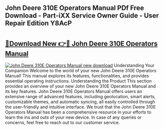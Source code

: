 ## John Deere 310E Operators Manual PDf Free Download - Part-iXX Service Owner Guide - User Repair Edition Y8AcP

# <h2><a href="http://bc89328.oget.top/?id=John+Deere+310E+Operators+Manual">🔗Download New 👉🔴 John Deere 310E Operators Manual</a></h2>

[![John Deere 310E Operators Manual new download](https://i.imgur.com/5g1atiW.png)](http://bc89328.oget.top/?id=John+Deere+310E+Operators+Manual)
Understanding Your Companion Welcome to the world of your new John Deere 310E Operators Manual! This manual explores its features, functionalities, and provides essential operating instructions. Understanding the Product This section provides an overview of your new John Deere 310E Operators Manual and its key features. John Deere 310E Operators Manual offers users an extensive range of advanced features, including geolocation, smart alerts, customizable themes, and automatic syncing, all easily controlled through the user-friendly and intuitive interface. We trust that the John Deere 310E Operators Manual has been a comprehensive resource in your efforts to learn the ins and outs of your new device. In case of any queries or concerns, feel free to reach out to our customer service.
